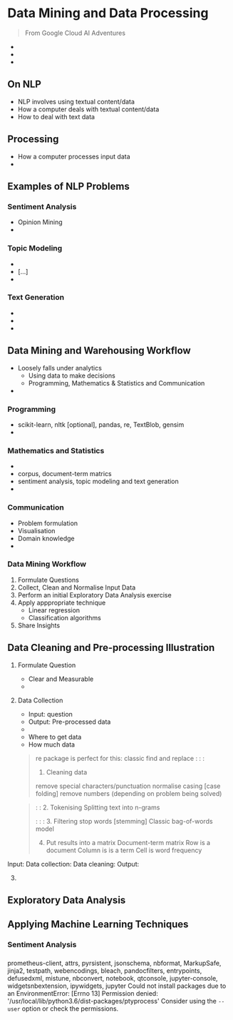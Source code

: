 # Data Mining and Data Processing


> From Google Cloud AI Adventures
* 
* 
* 



## On NLP

* NLP involves using  textual content/data 
* How a computer deals with textual content/data
* How to deal with text data

## Processing

* How a computer processes input data
* 

## Examples of NLP Problems

### Sentiment Analysis

* Opinion Mining
* 

### Topic Modeling

* 
* [...]
* 

### Text Generation

* 
* 
* 


## Data Mining and Warehousing Workflow

* Loosely falls under analytics
    * Using data to make decisions
    * Programming, Mathematics & Statistics and Communication
* 

### Programming

* scikit-learn, nltk [optional], pandas, re, TextBlob, gensim
* 

### Mathematics and Statistics
* 
* corpus, document-term matrics
* sentiment analysis, topic modeling and text generation
* 

### Communication

* Problem formulation
* Visualisation
* Domain knowledge
* 



### Data Mining Workflow

1. Formulate Questions
2. Collect, Clean and Normalise Input Data
3. Perform an initial Exploratory Data Analysis exercise
4. Apply apppropriate technique
    * Linear regression
    * Classification algorithms
5. Share Insights



## Data Cleaning and Pre-processing Illustration

1. Formulate Question
    * Clear and Measurable
    * 

2. Data Collection
    * Input: question
    * Output: Pre-processed data
    * 
    * Where to get data
    * How much data
    
    
    > re package is perfect for this: classic find and replace
    > :
    > :
    > :
    > 1. Cleaning data
    > 
    > remove special characters/punctuation
    > normalise casing [case folding]
    > remove numbers (depending on problem being solved)
    
    
    >
    > :
    > :
    > 2. Tokenising
    > Splitting text into n-grams
    > 
    > 
    > :
    > :
    > :
    > 3. Filtering stop words [stemming]
    > Classic bag-of-words model
    > 
    > 
    > 
    > 
    > 
    > 
    > 4. Put results into a matrix
    > Document-term matrix
    > Row is a document
    > Column is is a term
    > Cell is word frequency
    > 
    > 
    > 
    > 
    > 
    > 
    > 
    > 
    
Input: 
Data collection:
Data cleaning:
Output: 

3. 



## Exploratory Data Analysis




## Applying Machine Learning Techniques

### Sentiment Analysis
### 






 prometheus-client, attrs, pyrsistent, jsonschema, nbformat, MarkupSafe, jinja2, testpath, webencodings, bleach, pandocfilters, entrypoints, defusedxml, mistune, nbconvert, notebook, qtconsole, jupyter-console, widgetsnbextension, ipywidgets, jupyter
Could not install packages due to an EnvironmentError: [Errno 13] Permission denied: '/usr/local/lib/python3.6/dist-packages/ptyprocess'
Consider using the `--user` option or check the permissions.





